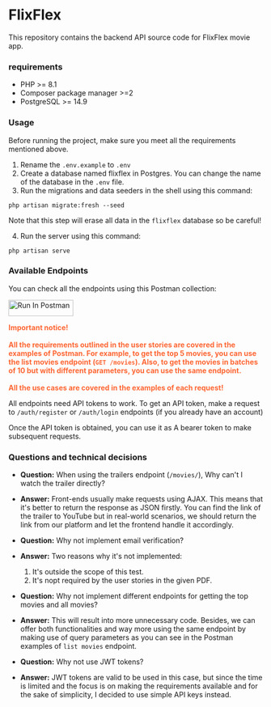 # FlixFlex

This repository contains the backend API source code for FlixFlex movie app.

### requirements
- PHP >= 8.1
- Composer package manager >=2
- PostgreSQL >= 14.9
### Usage
Before running the project, make sure you meet all the requirements mentioned above.

1. Rename the `.env.example` to `.env`
2. Create a database named flixflex in Postgres. You can change the name of the database in the `.env` file.
3. Run the migrations and data seeders in the shell using this command:
```shell
php artisan migrate:fresh --seed
```
Note that this step will erase all data in the `flixflex` database so be careful!

4. Run the server using this command: 
```shell
php artisan serve
```

### Available Endpoints

You can check all the endpoints using this Postman collection:

[<img src="https://run.pstmn.io/button.svg" alt="Run In Postman" style="width: 128px; height: 32px;">](https://www.postman.com/flixflex/workspace/flixflex/collection/31183614-15645d0a-aa88-41dc-bb53-14ba64253796?action=share&creator=29300535)

<p style="color:#f63;font-weight: bold">Important notice!<br><br>
All the requirements outlined in the user stories are covered in the examples of Postman.
For example, to get the top 5 movies, you can use the list movies endpoint (<code>GET /movies</code>).
Also, to get the movies in batches of 10 but with different parameters, you can use the same endpoint.<br><br> All the use cases are covered in the examples of each request!
</p>


All endpoints need API tokens to work. To get an API token, make a request to `/auth/register` or `/auth/login` endpoints (if you already have an account)

Once the API token is obtained, you can use it as A bearer token to make subsequent requests.
### Questions and technical decisions
- **Question:** When using the trailers endpoint (`/movies/`), Why can't I watch the trailer directly?
- **Answer:** Front-ends usually make requests using AJAX. This means that it's better to return the response as JSON firstly. You can find the link of the trailer to YouTube but in real-world scenarios, we should return the link from our platform and let the frontend handle it accordingly.


- **Question:** Why not implement email verification?
- **Answer:** Two reasons why it's not implemented:
  1. It's outside the scope of this test.
  2. It's nopt required by the user stories in the given PDF.


- **Question:** Why not implement different endpoints for getting the top movies and all movies?
- **Answer:** This will result into more unnecessary code. Besides, we can offer both functionalities and way more using the same endpoint by making use of query parameters as you can see in the Postman examples of `list movies` endpoint. 


- **Question:** Why not use JWT tokens?
- **Answer:** JWT tokens are valid to be used in this case, but since the time is limited and the focus is on making the requirements available and for the sake of simplicity, I decided to use simple API keys instead. 
